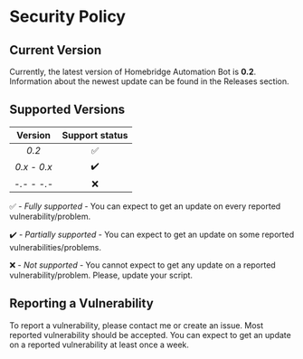 # Security Policy

## Current Version

Currently, the latest version of Homebridge Automation Bot is **0.2**.
Information about the newest update can be found in the Releases section.

## Supported Versions

| Version | Support status |
| :-: | :-: |
| _0.2_ | :white_check_mark: |
| _0.x - 0.x_ | :heavy_check_mark: |
| _-.- - -.-_ | :x: |

:white_check_mark: - _Fully supported_ - You can expect to get an update on every reported vulnerability/problem.

:heavy_check_mark: - _Partially supported_ - You can expect to get an update on some reported vulnerabilities/problems.

:x: - _Not supported_ - You cannot expect to get any update on a reported vulnerability/problem. Please, update your script.

## Reporting a Vulnerability

To report a vulnerability, please contact me or create an issue.
Most reported vulnerability should be accepted. You can expect to get 
an update on a reported vulnerability at least once a week.
